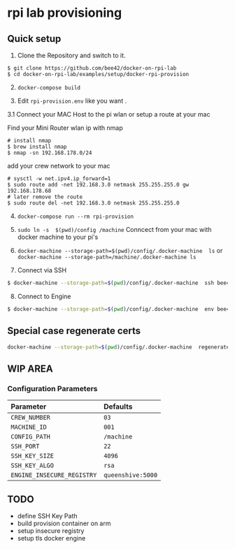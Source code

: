 # rpi lab provisioning

## Quick setup

1. Clone the Repository and switch to it.

```
$ git clone https://github.com/bee42/docker-on-rpi-lab
$ cd docker-on-rpi-lab/examples/setup/docker-rpi-provision
```

2. `docker-compose build`

3. Edit `rpi-provision.env` like you want .

3.1 Connect your MAC Host to the pi wlan or setup a route at your mac

Find your Mini Router wlan ip with nmap

```
# install nmap
$ brew install nmap
$ nmap -sn 192.168.178.0/24
```

add your crew network to your mac

```
# sysctl -w net.ipv4.ip_forward=1
$ sudo route add -net 192.168.3.0 netmask 255.255.255.0 gw 192.168.178.68
# later remove the route
$ sudo route del -net 192.168.3.0 netmask 255.255.255.0
```

4. `docker-compose run --rm rpi-provision`

5. `sudo ln -s  $(pwd)/config /machine`
  Conncect from your mac with docker machine to your pi's

6. `docker-machine --storage-path=$(pwd)/config/.docker-machine  ls` or `docker-machine --storage-path=/machine/.docker-machine ls`

7. Connect via SSH

```bash
$ docker-machine --storage-path=$(pwd)/config/.docker-machine  ssh bee42-crew-xx-xx
```

8. Connect to Engine

```bash
$ docker-machine --storage-path=$(pwd)/config/.docker-machine  env bee42-crew-xx-xxx
```

## Special case regenerate certs

```bash
docker-machine --storage-path=$(pwd)/config/.docker-machine  regenerate-certs bee42-crew-xx-xxx
```
## WIP AREA

### Configuration Parameters
| Parameter                  | Defaults          |
|:---------------------------|:------------------|
| `CREW_NUMBER`              | `03`              |
| `MACHINE_ID`               | `001`             |
| `CONFIG_PATH`              | `/machine`        |
| `SSH_PORT`                 | `22`              |
| `SSH_KEY_SIZE`             | `4096`            |
| `SSH_KEY_ALGO`             | `rsa`             |
| `ENGINE_INSECURE_REGISTRY` | `queenshive:5000` |

## TODO

* define SSH Key Path
* build provision container on arm
* setup insecure registry
* setup tls docker engine
